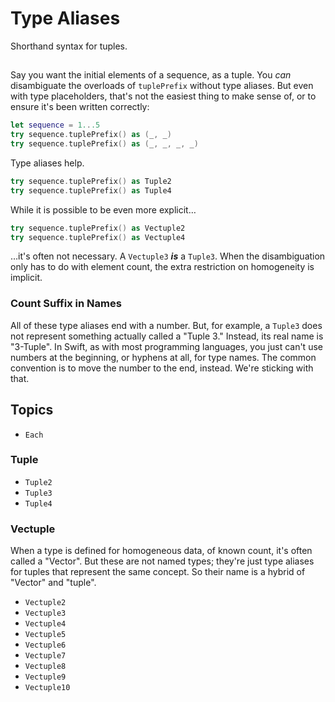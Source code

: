 # Type Aliases 

Shorthand syntax for tuples.

## 

Say you want the initial elements of a sequence, as a tuple. You *can* disambiguate the overloads of `tuplePrefix` without type aliases. But even with type placeholders, that's not the easiest thing to make sense of, or to ensure it's been written correctly:

```swift
let sequence = 1...5
try sequence.tuplePrefix() as (_, _)
try sequence.tuplePrefix() as (_, _, _, _)
```

Type aliases help.

```swift
try sequence.tuplePrefix() as Tuple2
try sequence.tuplePrefix() as Tuple4
```

While it is possible to be even more explicit…

```swift
try sequence.tuplePrefix() as Vectuple2
try sequence.tuplePrefix() as Vectuple4
```

…it's often not necessary. A `Vectuple3` ***is*** a `Tuple3`. When the disambiguation only has to do with element count, the extra restriction on homogeneity is implicit.

### Count Suffix in Names

All of these type aliases end with a number. But, for example, a `Tuple3` does not represent something actually called a "Tuple 3." Instead, its real name is "3-Tuple". In Swift, as with most programming languages, you just can't use numbers at the beginning, or hyphens at all, for type names. The common convention is to move the number to the end, instead. We're sticking with that.

## Topics

- ``Each``

### Tuple
- ``Tuple2``
- ``Tuple3``
- ``Tuple4``

### Vectuple

When a type is defined for homogeneous data, of known count, it's often called a "Vector". But these are not named types; they're just type aliases for tuples that represent the same concept. So their name is a hybrid of "Vector" and "tuple".

- ``Vectuple2``
- ``Vectuple3``
- ``Vectuple4``
- ``Vectuple5``
- ``Vectuple6``
- ``Vectuple7``
- ``Vectuple8``
- ``Vectuple9``
- ``Vectuple10``
